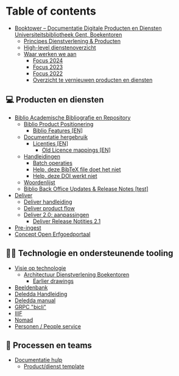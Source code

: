 # Table of contents

* [Booktower – Documentatie Digitale Producten en Diensten Universiteitsbibliotheek Gent, Boekentoren](README.md)
  * [Principes Dienstverlening & Producten](documentatie-digitale-producten-en-diensten-boekentoren-universiteitsbibliotheek-gent/principes-dienstverlening-and-producten.md)
  * [High-level dienstenoverzicht](documentatie-digitale-producten-en-diensten-boekentoren-universiteitsbibliotheek-gent/high-level-dienstenoverzicht.md)
  * [Waar werken we aan](documentatie-digitale-producten-en-diensten-boekentoren-universiteitsbibliotheek-gent/waar-werken-we-aan/README.md)
    * [Focus 2024](documentatie-digitale-producten-en-diensten-boekentoren-universiteitsbibliotheek-gent/waar-werken-we-aan/focus-2024.md)
    * [Focus 2023](documentatie-digitale-producten-en-diensten-boekentoren-universiteitsbibliotheek-gent/waar-werken-we-aan/focus-2023.md)
    * [Focus 2022](documentatie-digitale-producten-en-diensten-boekentoren-universiteitsbibliotheek-gent/waar-werken-we-aan/doelen-2022.md)
    * [Overzicht te vernieuwen producten en diensten](documentatie-digitale-producten-en-diensten-boekentoren-universiteitsbibliotheek-gent/waar-werken-we-aan/overzicht-te-vernieuwen-producten-en-diensten.md)

## 💻 Producten en diensten

* [Biblio Academische Bibliografie en Repository](producten-en-diensten/biblio-academische-bibliografie-en-repository/README.md)
  * [Biblio Product Positionering](producten-en-diensten/biblio-academische-bibliografie-en-repository/biblio-product-positionering.md)
    * [Biblio Features \[EN\]](producten-en-diensten/biblio-academische-bibliografie-en-repository/biblio-product-positionering/biblio-features-en.md)
  * [Documentatie hergebruik](producten-en-diensten/biblio-academische-bibliografie-en-repository/documentatie-hergebruik/README.md)
    * [Licenties \[EN\]](producten-en-diensten/biblio-academische-bibliografie-en-repository/documentatie-hergebruik/licenties-en/README.md)
      * [Old Licence mappings \[EN\]](producten-en-diensten/biblio-academische-bibliografie-en-repository/documentatie-hergebruik/licenties-en/old-licence-mappings-en.md)
  * [Handleidingen](producten-en-diensten/biblio-academische-bibliografie-en-repository/handleidingen/README.md)
    * [Batch operaties](producten-en-diensten/biblio-academische-bibliografie-en-repository/handleidingen/batch-operaties.md)
    * [Help, deze BibTeX file doet het niet](producten-en-diensten/biblio-academische-bibliografie-en-repository/handleidingen/help-deze-bibtex-file-doet-het-niet.md)
    * [Help, deze DOI werkt niet](producten-en-diensten/biblio-academische-bibliografie-en-repository/handleidingen/help-deze-doi-werkt-niet.md)
  * [Woordenlijst](producten-en-diensten/biblio-academische-bibliografie-en-repository/woordenlijst.md)
  * [Biblio Back Office Updates & Release Notes \[test\]](producten-en-diensten/biblio-academische-bibliografie-en-repository/biblio-back-office-updates-and-release-notes-test.md)
* [Deliver](producten-en-diensten/deliver/README.md)
  * [Deliver handleiding](producten-en-diensten/deliver/deliver-handleiding.md)
  * [Deliver product flow](producten-en-diensten/deliver/deliver-product-flow.md)
  * [Deliver 2.0: aanpassingen](producten-en-diensten/deliver/deliver-2.0-aanpassingen.md)
    * [Deliver Release Notities 2.1](producten-en-diensten/deliver/deliver-2.0-aanpassingen/deliver-release-notities-2.1.md)
* [Pre-ingest](producten-en-diensten/pre-ingest.md)
* [Concept Open Erfgoedportaal](producten-en-diensten/concept-open-erfgoedportaal.md)

## 🧑‍🚀 Technologie en ondersteunende tooling

* [Visie op technologie](technologie-en-ondersteunende-tooling/visie-op-technologie/README.md)
  * [Architectuur Dienstverlening Boekentoren](technologie-en-ondersteunende-tooling/visie-op-technologie/architectuur-dienstverlening-boekentoren/README.md)
    * [Earlier drawings](technologie-en-ondersteunende-tooling/visie-op-technologie/architectuur-dienstverlening-boekentoren/earlier-drawings.md)
* [Beeldenbank](technologie-en-ondersteunende-tooling/beeldenbank.md)
* [Deledda Handleiding](technologie-en-ondersteunende-tooling/deledda/deledda-handleiding.md)
* [Deledda manual](producten-en-diensten/deledda/README.md)
* [GRPC "bicli"](technologie-en-ondersteunende-tooling/grpc-bicli.md)
* [IIIF](technologie-en-ondersteunende-tooling/iiif.md)
* [Nomad](technologie-en-ondersteunende-tooling/nomad.md)
* [Personen / People service](technologie-en-ondersteunende-tooling/personen-people-service.md)

## 🤝 Processen en teams

* [Documentatie hulp](processen-en-teams/documentatie-hulp/README.md)
  * [Product/dienst template](processen-en-teams/documentatie-hulp/product-dienst-template.md)
